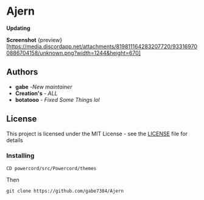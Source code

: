 # Ajern

**Updating**

**Screenshot** 
{preview}[https://media.discordapp.net/attachments/819811164283207720/933169700886704158/unknown.png?width=1244&height=670]
## Authors
* **gabe** -*New maintainer*
* **Creation's** - *ALL*
* **botatooo** - *Fixed Some Things lol*

## License

This project is licensed under the MIT License - see the [LICENSE](LICENSE) file for details

### Installing
```
CD powercord/src/Powercord/themes
```
Then
```
git clone https://github.com/gabe7384/Ajern
```
